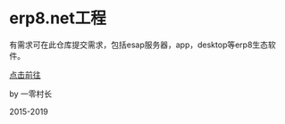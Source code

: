 # erp8.net工程

有需求可在此仓库提交需求，包括esap服务器，app，desktop等erp8生态软件。

[点击前往](https://github.com/esap/erp8/issues)

by 一零村长

2015-2019

